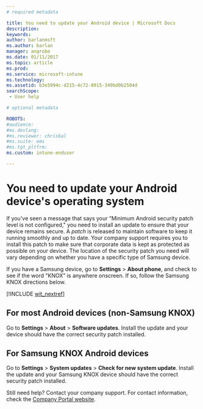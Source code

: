 ```yaml
---
# required metadata

title: You need to update your Android device | Microsoft Docs
description:
keywords:
author: barlanmsft
ms.author: barlan
manager: angrobe
ms.date: 01/11/2017
ms.topic: article
ms.prod:
ms.service: microsoft-intune
ms.technology:
ms.assetid: b3e5994c-d215-4c72-8915-349bd0b2504d
searchScope:
 - User help

# optional metadata

ROBOTS:  
#audience:
#ms.devlang:
#ms.reviewer: chrisbal
#ms.suite: ems
#ms.tgt_pltfrm:
ms.custom: intune-enduser

---
```


# You need to update your Android device's operating system

If you've seen a message that says your “Minimum Android security patch level is not configured," you need to install an update to ensure that your device remains secure. A _patch_ is released to maintain software to keep it running smoothly and up to date. Your company support requires you to install this patch to make sure that corporate data is kept as protected as possible on your device. The location of the security patch you need will vary depending on whether you have a specific type of Samsung device.

If you have a Samsung device, go to **Settings** > **About phone**, and check to see if the word "KNOX" is anywhere onscreen. If so, follow the Samsung KNOX directions below.

[!INCLUDE [wit_nextref](includes/end-user-os-update-guidance.md)]

## For most Android devices (non-Samsung KNOX)

Go to **Settings** > **About** > **Software updates**. Install the update and your device should have the correct security patch installed.

## For Samsung KNOX Android devices

Go to **Settings** > **System updates** > **Check for new system update**. Install the update and your Samsung KNOX device should have the correct security patch installed.



Still need help? Contact your company support. For contact information, check the [Company Portal website](https://portal.manage.microsoft.com#HelpDeskDialog).
